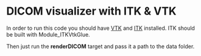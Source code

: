 # DICOM visualizer with ITK & VTK

In order to run this code you should have [VTK](https://vtk.org/) and [ITK](https://itk.org/) installed.
ITK should be built with Module_ITKVtkGlue.

Then just run the __renderDICOM__ target and pass it a path to the data folder.
